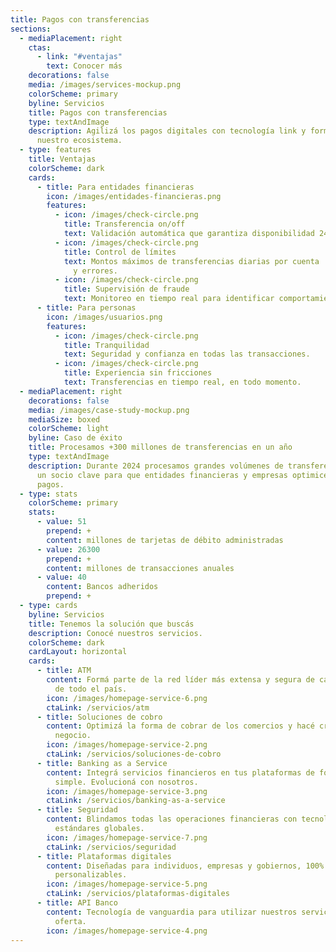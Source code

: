 ```yaml
---
title: Pagos con transferencias
sections:
  - mediaPlacement: right
    ctas:
      - link: "#ventajas"
        text: Conocer más
    decorations: false
    media: /images/services-mockup.png
    colorScheme: primary
    byline: Servicios
    title: Pagos con transferencias
    type: textAndImage
    description: Agilizá los pagos digitales con tecnología link y formá parte de
      nuestro ecosistema.
  - type: features
    title: Ventajas
    colorScheme: dark
    cards:
      - title: Para entidades financieras
        icon: /images/entidades-financieras.png
        features:
          - icon: /images/check-circle.png
            title: Transferencia on/off
            text: Validación automática que garantiza disponibilidad 24/7 del servicio.
          - icon: /images/check-circle.png
            title: Control de límites
            text: Montos máximos de transferencias diarias por cuenta  para prevenir estafas
              y errores.
          - icon: /images/check-circle.png
            title: Supervisión de fraude
            text: Monitoreo en tiempo real para identificar comportamientos sospechosos.
      - title: Para personas
        icon: /images/usuarios.png
        features:
          - icon: /images/check-circle.png
            title: Tranquilidad
            text: Seguridad y confianza en todas las transacciones.
          - icon: /images/check-circle.png
            title: Experiencia sin fricciones
            text: Transferencias en tiempo real, en todo momento.
  - mediaPlacement: right
    decorations: false
    media: /images/case-study-mockup.png
    mediaSize: boxed
    colorScheme: light
    byline: Caso de éxito
    title: Procesamos +300 millones de transferencias en un año
    type: textAndImage
    description: Durante 2024 procesamos grandes volúmenes de transferencias, siendo
      un socio clave para que entidades financieras y empresas optimicen sus
      pagos.
  - type: stats
    colorScheme: primary
    stats:
      - value: 51
        prepend: +
        content: millones de tarjetas de débito administradas
      - value: 26300
        prepend: +
        content: millones de transacciones anuales
      - value: 40
        content: Bancos adheridos
        prepend: +
  - type: cards
    byline: Servicios
    title: Tenemos la solución que buscás
    description: Conocé nuestros servicios.
    colorScheme: dark
    cardLayout: horizontal
    cards:
      - title: ATM
        content: Formá parte de la red líder más extensa y segura de cajeros automáticos
          de todo el país.
        icon: /images/homepage-service-6.png
        ctaLink: /servicios/atm
      - title: Soluciones de cobro
        content: Optimizá la forma de cobrar de los comercios y hacé crecer cada
          negocio.
        icon: /images/homepage-service-2.png
        ctaLink: /servicios/soluciones-de-cobro
      - title: Banking as a Service
        content: Integrá servicios financieros en tus plataformas de forma rápida,
          simple. Evolucioná con nosotros.
        icon: /images/homepage-service-3.png
        ctaLink: /servicios/banking-as-a-service
      - title: Seguridad
        content: Blindamos todas las operaciones financieras con tecnología de punta y
          estándares globales.
        icon: /images/homepage-service-7.png
        ctaLink: /servicios/seguridad
      - title: Plataformas digitales
        content: Diseñadas para individuos, empresas y gobiernos, 100% integrables y
          personalizables.
        icon: /images/homepage-service-5.png
        ctaLink: /servicios/plataformas-digitales
      - title: API Banco
        content: Tecnología de vanguardia para utilizar nuestros servicios y ampliar la
          oferta.
        icon: /images/homepage-service-4.png
---
```

